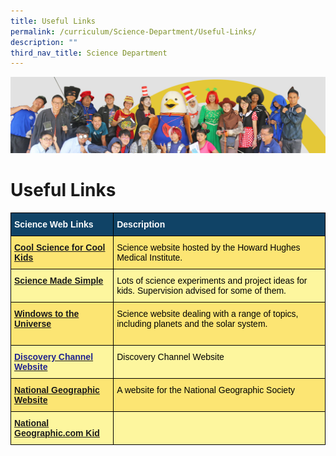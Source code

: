 ```yaml
---
title: Useful Links
permalink: /curriculum/Science-Department/Useful-Links/
description: ""
third_nav_title: Science Department
---
```

![](/images/curriculum.jpg)

Useful Links
============

<style type="text/css">
.tg  {border-collapse:collapse;border-spacing:0;}
.tg td{border-color:black;border-style:solid;border-width:1px;font-family:Arial, sans-serif;font-size:14px;
  overflow:hidden;padding:10px 5px;word-break:normal;}
.tg th{border-color:black;border-style:solid;border-width:1px;font-family:Arial, sans-serif;font-size:14px;
  font-weight:normal;overflow:hidden;padding:10px 5px;word-break:normal;}
.tg .tg-auud{background-color:#FDF69E;color:#505050;text-align:left;vertical-align:top}
.tg .tg-1vm2{background-color:#FCE573;color:#20248D;font-weight:bold;text-align:left;vertical-align:top}
.tg .tg-un07{background-color:#104366;color:#FFF;font-weight:bold;text-align:left;vertical-align:top}
.tg .tg-hoi2{background-color:#FCE573;color:#505050;text-align:left;vertical-align:top}
.tg .tg-9n0n{background-color:#FDF69E;color:#20248D;font-weight:bold;text-align:left;vertical-align:top}
</style>
<table class="tg">
<thead>
  <tr>
    <th class="tg-un07"><span style="color:#FFF">Science Web Links</span></th>
    <th class="tg-un07"><span style="color:#FFF">Description</span></th>
  </tr>
</thead>
<tbody>
  <tr>
    <td class="tg-1vm2"><a href="https://www.hhmi.org/coolscience" target="_blank" rel="noopener noreferrer">Cool Science for Cool Kids</a><br></td>
    <td class="tg-hoi2"><span style="color:#000">Science website hosted by the Howard Hughes Medical Institute.</span></td>
  </tr>
  <tr>
    <td class="tg-9n0n"><a href="https://www.sciencemadesimple.com/" target="_blank" rel="noopener noreferrer">Science Made Simple</a>                  </td>
    <td class="tg-auud"><span style="color:#000">Lots of science experiments and project ideas for kids. Supervision advised for some of them.</span></td>
  </tr>
  <tr>
    <td class="tg-1vm2"><a href="https://www.windows2universe.org/" target="_blank" rel="noopener noreferrer">Windows to the Universe</a><br><br></td>
    <td class="tg-hoi2"><span style="color:#000">Science website dealing with a range of topics, including planets and the solar system.</span></td>
  </tr>
  <tr>
    <td class="tg-9n0n"><a href="https://www.discoverychannelasia.com/"><span style="text-decoration:none;color:#20248D">Discovery Channel Website</span></a><br></td>
    <td class="tg-auud"><span style="color:#000">Discovery Channel Website</span></td>
  </tr>
  <tr>
    <td class="tg-1vm2"><a href="https://www.nationalgeographic.com/" target="_blank" rel="noopener noreferrer">National Geographic Website</a><br></td>
    <td class="tg-hoi2"><span style="color:#000">A website for the National Geographic Society</span></td>
  </tr>
  <tr>
    <td class="tg-9n0n"><a href="https://kids.nationalgeographic.com/" target="_blank" rel="noopener noreferrer">National Geographic.com Kid</a><br></td>
    <td class="tg-auud"> </td>
  </tr>
</tbody>
</table>